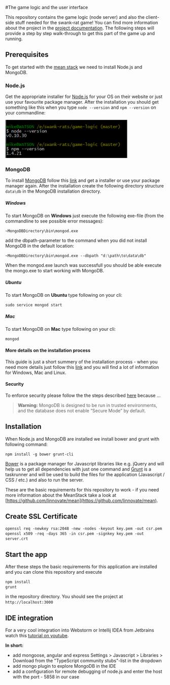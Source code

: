 #The game logic and the user interface

This repository contains the game logic (node server) and also the client-side stuff needed for the swank-rat game! You can find more information about the project in the [project documentation](https://github.com/swank-rats/docs).
The following steps will provide a step by step walk-through to get this part of the game up and running.

## Prerequisites
To get started with the [mean stack](http://mean.io/) we need to install Node.js and MongoDB.

### Node.js
Get the appropriate installer for [Node.js](http://nodejs.org/) for your OS on their website or just use your favourite package manager. After the installation you should get something like this when you type ```node --version``` and ```npm --version``` on your commandline:

![commandline node and npm](https://raw.githubusercontent.com/swank-rats/game-logic/master/documentation/images/node_npm.png)

### MongoDB
To install [MongoDB](http://docs.mongodb.org) follow this [link](http://www.mongodb.org/downloads) and get a installer or use your package manager again. After the installation create the following directory structure ```data\db``` in the MongoDB installation directory.

##### Windows
To start MongoDB on __Windows__ just execute the following exe-file (from the commandline to see possible error messages):
```
~MongoDBDirectory\bin\mongod.exe
```
add the dbpath-parameter to the command when you did not install MongoDB in the default location:
```
~MongoDBDirectory\bin\mongod.exe --dbpath "d:\path\to\data\db"

```
When the mongod.exe launch was successfull you should be able execute the mongo.exe to start working with MongoDB.

##### Ubuntu
To start MongoDB on __Ubuntu__ type following on your cli:
```
sudo service mongod start
```

##### Mac
To start MongoDB on __Mac__ type following on your cli:
```
mongod
```
  
#### More details on the installation process
This guide is just a short summery of the installation process - when you need more details just follow this [link](http://docs.mongodb.org/manual/installation/) and you will find a lot of information for Windows, Mac and Linux.

#### Security

To enforce security please follow the the steps described [here](http://docs.mongodb.org/manual/security/) because ...
> __Warning:__
> MongoDB is designed to be run in trusted environments, and the database does not enable “Secure Mode” by default.
 

## Installation
When Node.js and MongoDB are installed we install bower and grunt with following command:
```
npm install -g bower grunt-cli
```
[Bower](http://bower.io/) is a package manager for Javascript libraries like e.g. jQuery and will help us to get all dependencies with just one command and [Grunt](http://gruntjs.com/) is a taskrunner and will be used to build the files for the application (Javascript / CSS / etc.) and also to run the server. 

These are the basic requirements for this repository to work - if you need more information about the MeanStack take a look at [https://github.com/linnovate/mean](https://github.com/linnovate/mean).

## Create SSL Certificate

```
openssl req -newkey rsa:2048 -new -nodes -keyout key.pem -out csr.pem
openssl x509 -req -days 365 -in csr.pem -signkey key.pem -out server.crt
```

## Start the app
After these steps the basic requirements for this application are installed and you can clone this repository and execute
```
npm install
grunt
```
in the repository directory. You should see the project at ```http://localhost:3000```


## IDE integration
For a very cool integration into Webstorm or Intellij IDEA from Jetbrains watch this [tutorial on youtube](https://www.youtube.com/watch?v=JnMvok0Yks8).

__In short:__
- add mongoose, angular and express Settings > Javascript > Libraries > Download from the "TypeScript community stubs"-list in the dropdown
- add mongo plugin to explore MongoDB in the IDE
- add a configuration for remote debugging of node.js and enter the host with the port - 5858 in our case

